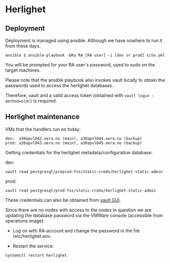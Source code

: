 # Herlighet

## Deployment

Deployment is managed using ansible. Although we have nowhere to run it from these days.

```
ansible $ ansible-playbook -bKu RA_[RA user] -i [dev or prod] site.yml
```

You will be prompted for your RA user's password, used to sudo on the target machines.

Please note that the ansible playbook also invokes vault locally to obtain the passwords used to access the herlighet databases. 

Therefore, vault and a valid access token (obtained with `vault login -method=oidc`) is required.

## Herlighet maintenance

VMs that the handlers run on today:

```
dev:  a30apvl042.oera.no (main), a30apvl044.oera.no (backup)
prod: a30apvl043.oera.no (main), a30apvl045.oera.no (backup)
```

Getting credentials for the herlighet metadata/configuration database:

dev:
```
vault read postgresql/preprod-fss/static-creds/herlighet-static-admin
```

prod:
```
vault read postgresql/prod-fss/static-creds/herlighet-static-admin
```

These credentials can also be obtained from [vault GUI](https://vault.adeo.no). 

Since there are no nodes with access to the nodes in question we are updating the database password via the VMWare console (accessible from operations image):

* Log on with RA-account and change the password in the file /etc/herlighet.env.

* Restart the service: 
```
systemctl restart herlighet
```
